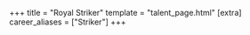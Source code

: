 
+++
title = "Royal Striker"
template = "talent_page.html"
[extra]
career_aliases = ["Striker"]
+++
